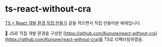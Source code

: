 # ts-react-without-cra

[TS + React 개발 환경 직접 만들기](https://velog.io/@jhj46456/Typescript-React-%EA%B0%9C%EB%B0%9C-%ED%99%98%EA%B2%BD-%EC%A7%81%EC%A0%91-%EB%A7%8C%EB%93%A4%EA%B8%B0) 글을 적으면서 직접 만들어본 예제입니다.

📌 JS로 직접 개발 환경을 구성한 [https://github.com/Kunune/react-without-cra](https://github.com/Kunune/react-without-cra)를 TS로 리팩터링하였음.
